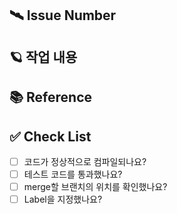 ## 🛰️ Issue Number
<!-- Branch명 (#이슈번호)  ex) feature/item-4 (#4) -->
<!-- close (#이슈번호)     ex) close (#4) -->

## 🪐 작업 내용
<!-- 작업한 내용에 대해 설명해주세요. -->

## 📚 Reference
<!-- 참고할만한 자료가 있으면 올려주세요.  -->

## ✅ Check List
- [ ] 코드가 정상적으로 컴파일되나요?
- [ ] 테스트 코드를 통과했나요?
- [ ] merge할 브랜치의 위치를 확인했나요?
- [ ] Label을 지정했나요?
